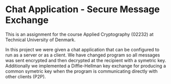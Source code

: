 # Chat Application - Secure Message Exchange
This is an assignment for the course Applied Cryptography (02232) at Technical University of Denmark.

In this project we were given a chat application that can be configured to run as a server or as a client. We have changed program so all messages was sent encrypted and then decrypted at the recipient with a symetric key. Additionally we implemented a Diffie-Hellman key exchange for producing a common symetric key when the program is communicating directly with other clients (P2P).
